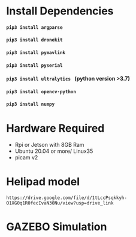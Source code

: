 # **Install Dependencies**
#### ``` pip3 install argparse ```
#### ```pip3 install dronekit ```
#### ```pip3 install pymavlink```
#### ```pip3 install pyserial```
#### ```pip3 install ultralytics ``` (python version >3.7)
#### ```pip3 install opencv-python```
#### ```pip3 install numpy```

# Hardware Required
* Rpi or Jetson with 8GB Ram
* Ubuntu 20.04 or more/ Linux35 
* picam v2

# Helipad model
``` https://drive.google.com/file/d/1tLccPsqkkyh-O1XG0q1R0fecIvaN30Nu/view?usp=drive_link ```

# GAZEBO Simulation


